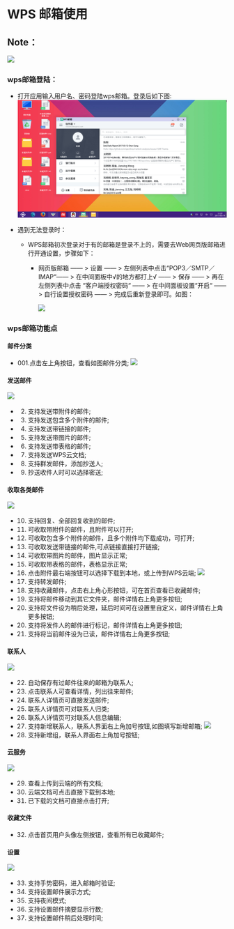 # WPS 邮箱使用
## Note：  
 ![](../pic/soft/wps-email.png)

### wps邮箱登陆：  
- 打开应用输入用户名、密码登陆wps邮箱。登录后如下图:
 ![](../pic/soft/tmp_12617-Wps-mail2-361901448.png) 
 
- 遇到无法登录时：
  - WPS邮箱初次登录对于有的邮箱是登录不上的，需要去Web网页版邮箱进行开通设置，步骤如下：  
    - 网页版邮箱 —— > 设置 —— > 左侧列表中点击“POP3／SMTP／IMAP“—— > 在中间面板中√的地方都打上√ —— > 保存 —— > 再在左侧列表中点击 “客户端授权密码“ —— > 在中间面板设置“开启“  —— > 自行设置授权密码 —— > 完成后重新登录即可。如图：
  
      ![](../pic/soft/tmp_4426-Screenshot_2017-01-05-11-17-56-464580284.png)

### wps邮箱功能点

#### 邮件分类
- 001.点击左上角按钮，查看如图邮件分类;
![](../pic/soft/using-instractions-pic/wps_type.png)

#### 发送邮件
![](../pic/soft/wps_send.png)
- 002. 支持发送带附件的邮件;
- 003. 支持发送包含多个附件的邮件;
- 004. 支持发送带链接的邮件;
- 005. 支持发送带图片的邮件;
- 006. 支持发送带表格的邮件;
- 007. 支持发送WPS云文档;
- 008. 支持群发邮件，添加抄送人;
- 009. 抄送收件人时可以选择密送;

#### 收取各类邮件
![](../pic/soft/wps_get.png)
- 010.  支持回复、全部回复收到的邮件;
- 011. 可收取带附件的邮件，且附件可以打开;
- 012. 可收取包含多个附件的邮件，且多个附件均下载成功，可打开;
- 013. 可收取发送带链接的邮件,可点链接直接打开链接;
- 014. 可收取带图片的邮件，图片显示正常;
- 015. 可收取带表格的邮件，表格显示正常;
- 016. 点击附件最右端按钮可以选择下载到本地，或上传到WPS云端;
![](../pic/soft/wps_download.png)
- 017. 支持转发邮件;
- 018. 支持收藏邮件，点击右上角心形按钮，可在首页查看已收藏邮件;
- 019. 支持将邮件移动到其它文件夹，邮件详情右上角更多按钮;
- 020. 支持将文件设为稍后处理，延后时间可在设置里自定义，邮件详情右上角更多按钮;
- 020. 支持将发件人的邮件进行标记，邮件详情右上角更多按钮;
- 021. 支持将当前邮件设为已读，邮件详情右上角更多按钮;

#### 联系人
![](../pic/soft/wps_connect.png)
- 022. 自动保存有过邮件往来的邮箱为联系人;
- 023. 点击联系人可查看详情，列出往来邮件;
- 024. 联系人详情页可直接发送邮件;
- 025. 联系人详情页可对联系人归类;
- 026. 联系人详情页可对联系人信息编辑;
- 027. 支持新增联系人，联系人界面右上角加号按钮,如图填写新增邮箱;
![](../pic/soft/wps_new.png)
- 028. 支持新增组，联系人界面右上角加号按钮;

#### 云服务
![](../pic/soft/wps_cloud.png)
- 029. 查看上传到云端的所有文档;
- 030. 云端文档可点击直接下载到本地;
- 031. 已下载的文档可直接点击打开;

#### 收藏文件
- 032. 点击首页用户头像左侧按钮，查看所有已收藏邮件;

#### 设置
![](../pic/soft/wps_setting.png)
- 033. 支持手势密码，进入邮箱时验证;
- 034. 支持设置邮件展示方式;
- 035. 支持夜间模式;
- 036. 支持设置邮件摘要显示行数;
- 037. 支持设置邮件稍后处理时间;
